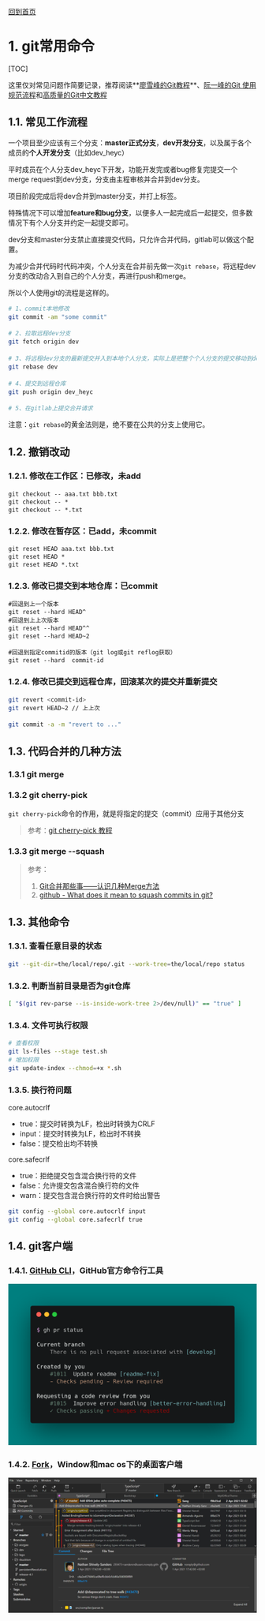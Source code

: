 [回到首页](../README.md)

# 1. git常用命令

[TOC]

这里仅对常见问题作简要记录，推荐阅读**[廖雪峰的Git教程](https://www.liaoxuefeng.com/wiki/896043488029600)**、[阮一峰的Git 使用规范流程](https://www.ruanyifeng.com/blog/2015/08/git-use-process.html)和[高质量的Git中文教程](https://github.com/geeeeeeeeek/git-recipes)

## 1.1. 常见工作流程

一个项目至少应该有三个分支：**master正式分支**，**dev开发分支**，以及属于各个成员的**个人开发分支**（比如dev_heyc）

平时成员在个人分支dev_heyc下开发，功能开发完或者bug修复完提交一个merge request到dev分支，分支由主程审核并合并到dev分支。

项目阶段完成后将dev合并到master分支，并打上标签。

特殊情况下可以增加**feature和bug分支**，以便多人一起完成后一起提交，但多数情况下有个人分支并约定一起提交即可。

dev分支和master分支禁止直接提交代码，只允许合并代码，gitlab可以做这个配置。

为减少合并代码时代码冲突，个人分支在合并前先做一次`git rebase`，将远程dev分支的改动合入到自己的个人分支，再进行push和merge。

所以个人使用git的流程是这样的。

```bash
# 1、commit本地修改
git commit -am "some commit"

# 2、拉取远程dev分支
git fetch origin dev

# 3、将远程dev分支的最新提交并入到本地个人分支，实际上是把整个个人分支的提交移动到dev分支的后面
git rebase dev

# 4、提交到远程仓库
git push origin dev_heyc

# 5、在gitlab上提交合并请求
```

注意：`git rebase`的黄金法则是，绝不要在公共的分支上使用它。

## 1.2. 撤销改动

### 1.2.1. 修改在工作区：已修改，未add

```
git checkout -- aaa.txt bbb.txt
git checkout -- *
git checkout -- *.txt
```

### 1.2.2. 修改在暂存区：已add，未commit

```
git reset HEAD aaa.txt bbb.txt
git reset HEAD *
git reset HEAD *.txt
```

### 1.2.3. 修改已提交到本地仓库：已commit

```
#回退到上一个版本
git reset --hard HEAD^
#回退到上上次版本
git reset --hard HEAD^^
git reset --hard HEAD~2

#回退到指定commitid的版本（git log或git reflog获取）
git reset --hard  commit-id
```

### 1.2.4. 修改已提交到远程仓库，回滚某次的提交并重新提交

```bash
git revert <commit-id>
git revert HEAD~2 // 上上次

git commit -a -m "revert to ..."
```

## 1.3. 代码合并的几种方法

### 1.3.1 git merge

### 1.3.2 git cherry-pick

`git cherry-pick`命令的作用，就是将指定的提交（commit）应用于其他分支

> 参考：[git cherry-pick 教程](https://www.ruanyifeng.com/blog/2020/04/git-cherry-pick.html)

### 1.3.3 git merge --squash

> 参考：
> 
> 1. [Git合并那些事——认识几种Merge方法](https://morningspace.github.io/tech/git-merge-stories-1/)
> 2. [github - What does it mean to squash commits in git?](https://stackoverflow.com/questions/35703556/what-does-it-mean-to-squash-commits-in-git)

## 1.3. 其他命令

### 1.3.1. 查看任意目录的状态

```bash
git --git-dir=the/local/repo/.git --work-tree=the/local/repo status
```

### 1.3.2. 判断当前目录是否为git仓库

```bash
[ "$(git rev-parse --is-inside-work-tree 2>/dev/null)" == "true" ]
```

### 1.3.4. 文件可执行权限

```bash
# 查看权限
git ls-files --stage test.sh
# 增加权限
git update-index --chmod=+x *.sh
```

### 1.3.5. 换行符问题

core.autocrlf
- true：提交时转换为LF，检出时转换为CRLF
- input：提交时转换为LF，检出时不转换
- false：提交检出均不转换

core.safecrlf
- true：拒绝提交包含混合换行符的文件
- false：允许提交包含混合换行符的文件
- warn：提交包含混合换行符的文件时给出警告

```bash
git config --global core.autocrlf input
git config --global core.safecrlf true
```

## 1.4. git客户端

### 1.4.1. [GitHub CLI](https://github.com/cli/cli#github-cli)，GitHub官方命令行工具

![screenshot of gh pr status](../imgs/84171218-327e7a80-aa40-11ea-8cd1-5177fc2d0e72.png)

### 1.4.2. [Fork](https://git-fork.com/)，Window和mac os下的桌面客户端

![image 1](../imgs/image1Win.jpg)


